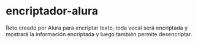 # encriptador-alura
Reto creado por Alura para encriptar texto, toda vocal será encriptada y mostrará la información encriptada y luego también permite desencriptar.
